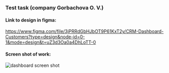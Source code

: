 ### Test task (company Gorbachova O. V.)

#### Link to design in figma:
https://www.figma.com/file/3jPRRdGbHJbOT9P61KxT2y/CRM-Dashboard-Customers?type=design&node-id=0-1&mode=design&t=uZ3d3Oa0a4DhLoTT-0

#### Screen shot of work:
![dashboard screen shot](https://github.com/velisssa/dashboard/blob/master/src/assets/images/dashboard-screen-shot.jpg)
